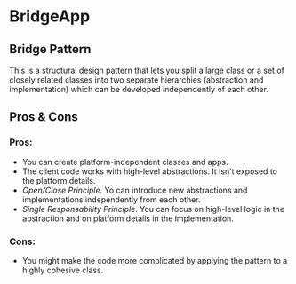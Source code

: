 ﻿# BridgeApp

## Bridge Pattern

This is a structural design pattern that lets you split a large class or a set of closely related classes into two separate hierarchies (abstraction and implementation) which can be developed independently of each other.

## Pros & Cons

### Pros:

* You can create platform-independent classes and apps.
* The client code works with high-level abstractions. It isn't exposed to the platform details.
* _Open/Close Principle_. Yo can introduce new abstractions and implementations independently from each other.
* _Single Responsability Principle_. You can focus on high-level logic in the abstraction and on platform details in the implementation.

### Cons:

* You might make the code more complicated by applying the pattern to a highly cohesive class.
